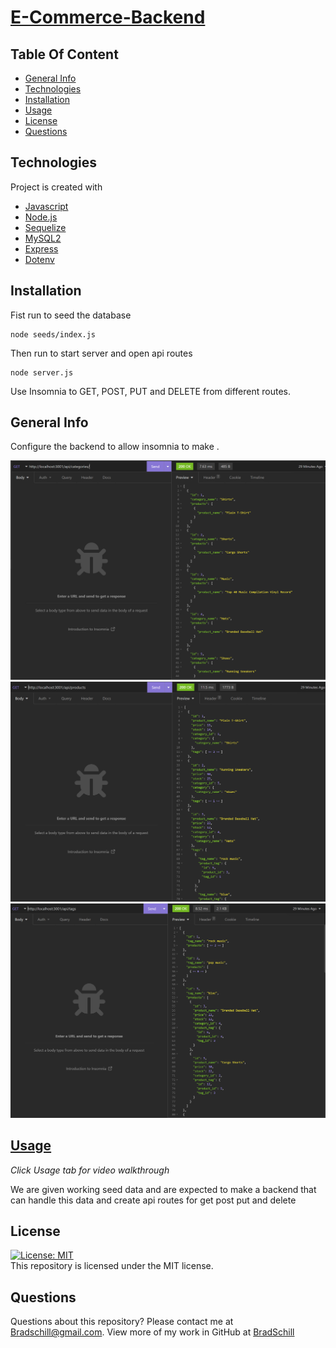 # [E-Commerce-Backend](https://github.com/B-alt-del/E-Commerce_db)

## Table Of Content
* [General Info](#general-info)
* [Technologies](#technologies)
* [Installation](#installation)
* [Usage](#usage)
* [License](#license)
* [Questions](#questions)


## Technologies
Project is created with 
* [Javascript](https://www.javascript.com/)
* [Node.js](https://nodejs.org/en/)
* [Sequelize](https://www.npmjs.com/package/sequelize)
* [MySQL2](https://www.npmjs.com/package/mysql2)
* [Express](https://www.npmjs.com/package/express)
* [Dotenv](https://www.npmjs.com/package/dotenv)

## Installation
Fist run to seed the database
```terminal
node seeds/index.js
```
Then run to start server and open api routes
```terminal
node server.js
```
Use Insomnia to GET, POST, PUT and DELETE from different routes.


## General Info
Configure the backend to allow insomnia to make .<br>

<img src=Assets/images/screenshot.PNG>
<img src=Assets/images/screenshot2.PNG>
<img src=Assets/images/screenshot3.PNG>


## [Usage](https://drive.google.com/file/d/1yFja4H6i3IWNfImUDL4JT4Axyp5pzH3h/view) 

*Click Usage tab for video walkthrough*

We are given working seed data and are expected to make a backend that can handle this data and create api routes for get post put and delete


## License
[![License: MIT](https://img.shields.io/badge/License-MIT-yellow.svg)](https://opensource.org/licenses/MIT)
<br>
This repository is licensed under the MIT license.

## Questions
Questions about this repository? Please contact me at [Bradschill@gmail.com](mailto:bradschill@gmail.com). View more of my work in GitHub at [BradSchill](https://github.com/B-alt-del) 